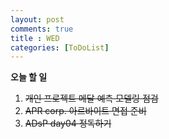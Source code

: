 ```yaml
---
layout: post
comments: true
title : WED
categories: [ToDoList]
---
```


**오늘 할 일**

  1. ~~개인 프로젝트 메달 예측 모델링 점검~~
  2. ~~APR corp. 아르바이트 면접 준비~~
  3. ~~ADsP day04 정독하기~~
